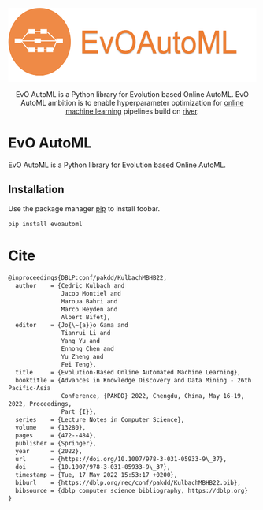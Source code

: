 <p align="center">
  <img height="150px" src="docs/img/logo.png" alt="incremental dl logo">
</p>

<p align="center">
    EvO AutoML is a Python library for Evolution based Online AutoML.
    EvO AutoML ambition is to enable hyperparameter optimization for <a href="https://www.wikiwand.com/en/Online_machine_learning">online machine learning</a> pipelines build on <a href="https://riverml.xyz/latest/">river</a>.
</p>

# EvO AutoML

EvO AutoML is a Python library for Evolution based Online AutoML.

## Installation

Use the package manager [pip](https://pip.pypa.io/en/stable/) to install foobar.

```bash
pip install evoautoml
```
# Cite
```
@inproceedings{DBLP:conf/pakdd/KulbachMBHB22,
  author    = {Cedric Kulbach and
               Jacob Montiel and
               Maroua Bahri and
               Marco Heyden and
               Albert Bifet},
  editor    = {Jo{\~{a}}o Gama and
               Tianrui Li and
               Yang Yu and
               Enhong Chen and
               Yu Zheng and
               Fei Teng},
  title     = {Evolution-Based Online Automated Machine Learning},
  booktitle = {Advances in Knowledge Discovery and Data Mining - 26th Pacific-Asia
               Conference, {PAKDD} 2022, Chengdu, China, May 16-19, 2022, Proceedings,
               Part {I}},
  series    = {Lecture Notes in Computer Science},
  volume    = {13280},
  pages     = {472--484},
  publisher = {Springer},
  year      = {2022},
  url       = {https://doi.org/10.1007/978-3-031-05933-9\_37},
  doi       = {10.1007/978-3-031-05933-9\_37},
  timestamp = {Tue, 17 May 2022 15:53:17 +0200},
  biburl    = {https://dblp.org/rec/conf/pakdd/KulbachMBHB22.bib},
  bibsource = {dblp computer science bibliography, https://dblp.org}
}
```

